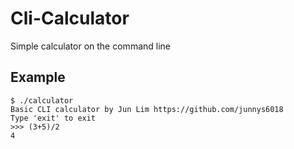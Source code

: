 # Cli-Calculator

Simple calculator on the command line 

## Example 
```
$ ./calculator
Basic CLI calculator by Jun Lim https://github.com/junnys6018
Type 'exit' to exit
>>> (3+5)/2
4
```
